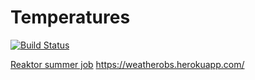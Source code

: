 # Temperatures

[![Build Status](https://travis-ci.org/minkamanki/Temperatures.svg?branch=master)](https://travis-ci.org/minkamanki/Temperatures)

[Reaktor summer job](https://github.com/reaktor/kesa-2018)
https://weatherobs.herokuapp.com/

